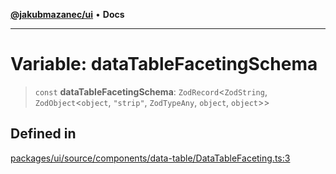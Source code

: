 [**@jakubmazanec/ui**](../README.md) • **Docs**

---

# Variable: dataTableFacetingSchema

> `const` **dataTableFacetingSchema**: `ZodRecord`\<`ZodString`, `ZodObject`\<`object`, `"strip"`,
> `ZodTypeAny`, `object`, `object`\>\>

## Defined in

[packages/ui/source/components/data-table/DataTableFaceting.ts:3](https://github.com/jakubmazanec/tools/blob/4809b04453aafb35a917917e0b4964a9ec0cd132/packages/ui/source/components/data-table/DataTableFaceting.ts#L3)
